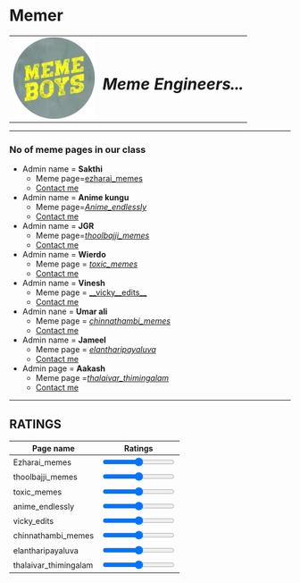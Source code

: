 # Memer
<!DOCTYPE html>
<html lang="en">
<head>
    <meta charset="UTF-8">
    <meta http-equiv="X-UA-Compatible" content="IE=edge">
    <meta name="viewport" content="width=device-width, initial-scale=1.0">
    <title>GOKUL</title>
</head>
<body>
    <table cellspacing="20">
    <tr>
    <td><img src="Mm (2).jpg" alt="Meme Engineers"></td>
  <td><h1><em>         Meme Engineers...</em></h1></td>
    </tr>
    </table>
<hr size="5" noshade>
    <h3>No of meme pages in our class</h3>
    <ul>
        <li>Admin name = <strong>Sakthi</strong> 
            <ul>
                <li>Meme page=<a href="https://www.instagram.com/ezharai_memes/">ezharai_memes</a></li>
                <li><a href="sakthi.html">Contact me</a></li>
            </ul>
        </li>
        <li>Admin name = <strong>Anime kungu</strong>
            <ul>
                <li>Meme page=<a href="https://www.instagram.com/anime_endlessly/"><em>Anime_endlessly</em></a></li>
                <li><a href="Anime.html">Contact me</a></li>
            </ul>
        </li>
        <li>Admin name = <strong>JGR</strong>
            <ul>
                <li>Meme page=<a href="https://www.instagram.com/thoolbajji_memes/"><em>thoolbajji_memes</em></a></li>
                <li><a href="Gokul1.html">Contact me</a></li>
            </ul>
        </li>
        <li>Admin name = <strong>Wierdo</strong>
            <ul>
                <li>Meme page = <a href="https://www.instagram.com/t.o.x.i.c._memes/"><em>toxic_memes</em></a></li>
                <li><a href="Prabhu.html">Contact me</a></li>
            </ul>
        </li>
        <li>Admin name = <strong>Vinesh</strong>
            <ul>
                <li>
                    Meme page = <a href="https://www.instagram.com/__vicky__edits__/">__vicky__edits__</a>
                    <li><a href="vinesh.html">Contact me</a></li>
                </li>
            </ul>
        </li>
        <li>Admin nane = <strong>Umar ali</strong> 
            <ul>
                <li>Meme page = <a href="https://www.instagram.com/chinna_thambi_memes/"><em>chinnathambi_memes</em></a></li>
                <li><a href="Umar.html">Contact me</a></li>
            </ul>
        </li>
        <li>Admin name = <strong>Jameel</strong>
            <ul>
                <li>Meme page = <a href="https://www.instagram.com/elantharipayaluva/"><em>elantharipayaluva</em></a></li>
                <li><a href="Jameel.html">Contact me</a></li>
            </ul>
        </li>
        <li>Admin page = <strong>Aakash</strong>
            <ul>
                <li>Meme page =<a href="https://www.instagram.com/thalaivar__thimingalam___/"><em>thalaivar_thimingalam</em></a></li>
                <li><a href="aakash.html">Contact me</a></li>
            </ul>
        </li>
    </ul>
    <hr size="3" noshade>
    <h2>RATINGS</h2>
    <table cellspacing="20">
        <thead>
            <tr>
                <th>Page name</th>
                <th>Ratings</th>
            </tr>
        </thead>
        <tr>
            <td>Ezharai_memes</td>
            <td><input type = "range"></inputtype></td>
        </tr>
        <tr>
            <td>thoolbajji_memes</td>
            <td><input type = "range"></inputtype></td>
        </tr>
        <tr>
            <td>toxic_memes</td>
            <td><input type = "range"></inputtype></td>
        </tr><tr>
            <td>anime_endlessly</td>
            <td><input type = "range"></inputtype></td>
        </tr><tr>
            <td>vicky_edits</td>
            <td><input type = "range"></inputtype></td>
        </tr><tr>
            <td>chinnathambi_memes</td>
            <td><input type = "range"></inputtype></td>
        </tr><tr>
            <td>elantharipayaluva</td>
            <td><input type = "range"></inputtype></td>
        </tr><tr>
            <td>thalaivar_thimingalam</td>
            <td><input type = "range"></inputtype></td>
        </tr>
    </table>
    
</body>
</html>
